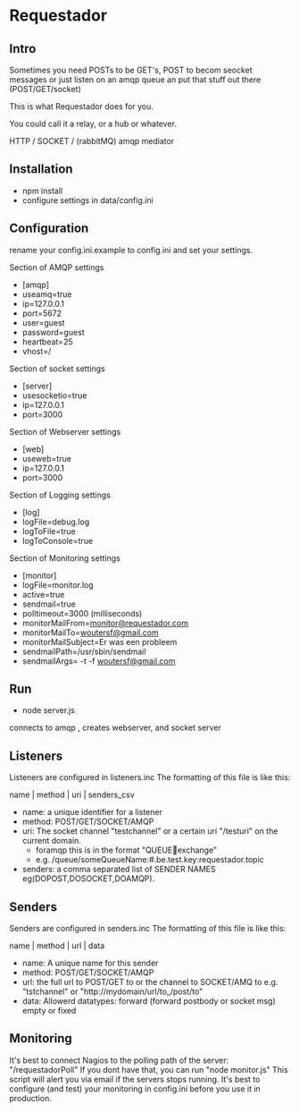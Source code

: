 # Requestador #

## Intro ##
Sometimes you need POSTs to be GET's, POST to becom seocket messages or
just listen on an amqp queue an put that stuff out there (POST/GET/socket)

This is what Requestador does for you.

You could call it a relay, or a hub or whatever.

HTTP / SOCKET / (rabbitMQ) amqp mediator

## Installation ##
* npm install
* configure settings in data/config.ini

## Configuration ##
rename your config.ini.example to config.ini and set your settings.

Section of AMQP settings
* [amqp]
* useamq=true
* ip=127.0.0.1
* port=5672
* user=guest
* password=guest
* heartbeat=25
* vhost=/

Section of socket settings
* [server]
* usesocketio=true
* ip=127.0.0.1
* port=3000

Section of Webserver settings
* [web]
* useweb=true
* ip=127.0.0.1
* port=3000


Section of Logging settings
* [log]
* logFile=debug.log
* logToFile=true
* logToConsole=true

Section of Monitoring settings
* [monitor]
* logFile=monitor.log
* active=true
* sendmail=true
* polltimeout=3000 (milliseconds)
* monitorMailFrom=monitor@requestador.com
* monitorMailTo=woutersf@gmail.com
* monitorMailSubject=Er was een probleem
* sendmailPath=/usr/sbin/sendmail
* sendmailArgs= -t -f woutersf@gmail.com



## Run ##
* node server.js

connects to amqp , creates webserver, and socket server

## Listeners ##
Listeners are configured in listeners.inc
The formatting of this file is like this:

name | method | uri | senders_csv

* name: a unique identifier for a listener
* method:  POST/GET/SOCKET/AMQP
* uri: The socket channel "testchannel" or a certain uri "/testuri" on the current domain.
  * foramqp this is in the format "QUEUE:key:exchange"
  * e.g. /queue/someQueueName:#.be.test.key:requestador.topic
* senders: a comma separated list of SENDER NAMES eg(DOPOST,DOSOCKET,DOAMQP).

## Senders ##
Senders are configured in senders.inc
The formatting of this file is like this:

name | method | url | data
* name: A unique name for this sender
* method: POST/GET/SOCKET/AMQP
* url: the full url to POST/GET to or the channel to SOCKET/AMQ to
e.g. "tstchannel" or "http://mydomain/url/to_/post/to"
* data: Allowerd datatypes: forward (forward postbody or socket msg) empty or fixed

## Monitoring ##
It's best to connect Nagios to the polling path of the server: "/requestadorPoll"
If you dont have that, you can run "node monitor.js" This script will alert you via email if the servers stops running.
It's best to configure (and test) your monitoring in config.ini before you use it in production.
